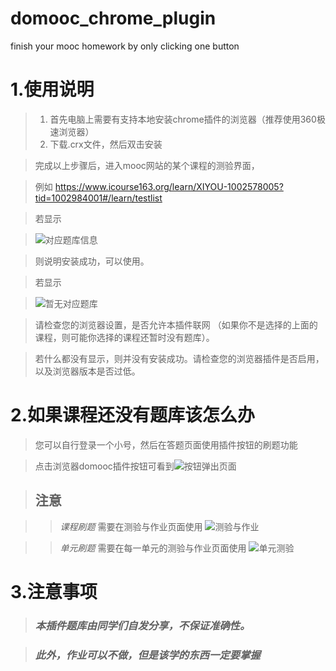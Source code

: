 # domooc_chrome_plugin
finish your mooc homework by only clicking one button
# 1.使用说明

>1. 首先电脑上需要有支持本地安装chrome插件的浏览器（推荐使用360极速浏览器）
>2. 下载.crx文件，然后双击安装

>完成以上步骤后，进入mooc网站的某个课程的测验界面，

>例如 https://www.icourse163.org/learn/XIYOU-1002578005?tid=1002984001#/learn/testlist

>若显示

>![对应题库信息](https://github.com/Demcorazy/homework/blob/master/images/exist.png)

>则说明安装成功，可以使用。

>若显示

>![暂无对应题库](https://github.com/Demcorazy/homework/blob/master/images/NotExist.png)

>请检查您的浏览器设置，是否允许本插件联网 （如果你不是选择的上面的课程，则可能你选择的课程还暂时没有题库）。

>若什么都没有显示，则并没有安装成功。请检查您的浏览器插件是否启用，以及浏览器版本是否过低。

# 2.如果课程还没有题库该怎么办

> 您可以自行登录一个小号，然后在答题页面使用插件按钮的刷题功能

> 点击浏览器domooc插件按钮可看到![按钮弹出页面](https://github.com/Demcorazy/homework/blob/master/images/popuphtml.png)

> ## 注意

>> _课程刷题_ 需要在测验与作业页面使用 ![测验与作业](https://github.com/Demcorazy/homework/blob/master/images/testlist.png)
 
>> _单元刷题_ 需要在每一单元的测验与作业页面使用 ![单元测验](https://github.com/Demcorazy/homework/blob/master/images/unitlist.png)
 
 # 3.注意事项
 
 > ### _本插件题库由同学们自发分享，不保证准确性。_
 
  > ### _此外，作业可以不做，但是该学的东西一定要掌握_
